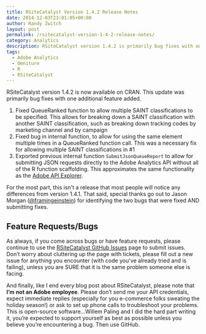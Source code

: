 ```yaml
---
title: RSiteCatalyst Version 1.4.2 Release Notes
date: 2014-12-03T23:01:05+00:00
author: Randy Zwitch
layout: post
permalink: /rsitecatalyst-version-1-4-2-release-notes/
category: Analytics
description: RSiteCatalyst version 1.4.2 is primarily bug fixes with one minor feature added.
tags:
  - Adobe Analytics
  - Omniture
  - R
  - RSiteCatalyst
---
```

RSiteCatalyst version 1.4.2 is now available on CRAN. This update was primarily bug fixes with one additional feature added.

  1. Fixed QueueRanked function to allow multiple SAINT classifications to be specified. This allows for breaking down a SAINT classification with another SAINT classification, such as breaking down tracking codes by marketing channel and by campaign
  2. Fixed bug in internal function, to allow for using the same element multiple times in a QueueRanked function call. This was a necessary fix for allowing multiple SAINT classifications in #1
  3. Exported previous internal function `SubmitJsonQueueReport` to allow for submitting JSON requests directly to the Adobe Analytics API without all of the R function scaffolding. This approximates the same functionality as the [Adobe API Explorer](https://marketing.adobe.com/developer/get-started/api-explorer).

For the most part, this isn't a release that most people will notice any differences from version 1.4.1. That said, special thanks go out to Jason Morgan ([@framingeinstein](https://github.com/framingeinstein)) for identifying the two bugs that were fixed AND submitting fixes.

## Feature Requests/Bugs

As always, if you come across bugs or have feature requests, please continue to use the [RSiteCatalyst GitHub Issues](https://github.com/randyzwitch/RSiteCatalyst/issues) page to submit issues. Don’t worry about cluttering up the page with tickets, please fill out a new issue for anything you encounter (with code you've already tried and is failing), unless you are SURE that it is the same problem someone else is facing.

And finally, like I end every blog post about RSiteCatalyst, please note that **I’m** **not an Adobe employee**. Please don’t send me your API credentials, expect immediate replies (especially for you e-commerce folks sweating the holiday season!) or ask to set up phone calls to troubleshoot your problems. This is open-source software…Willem Paling and I did the hard part writing it, you’re expected to support yourself as best as possible unless you believe you’re encountering a bug. Then use GitHub.
